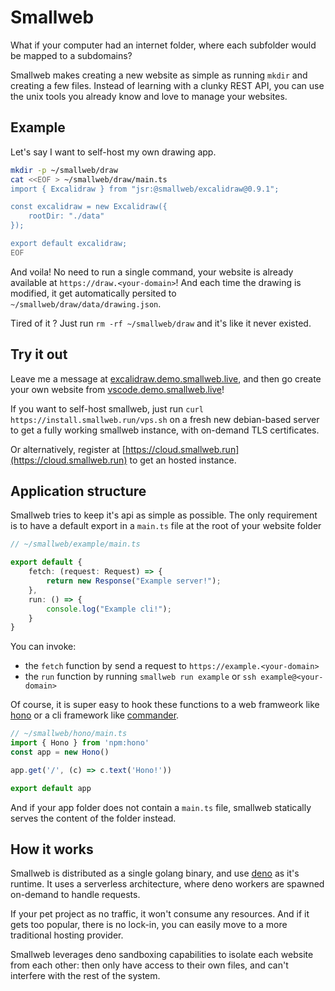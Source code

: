# Smallweb

What if your computer had an internet folder, where each subfolder would be mapped to a subdomains?

Smallweb makes creating a new website as simple as running `mkdir` and creating a few files. Instead of learning with a clunky REST API, you can use the unix tools you already know and love to manage your websites.

## Example

Let's say I want to self-host my own drawing app.

```bash
mkdir -p ~/smallweb/draw
cat <<EOF > ~/smallweb/draw/main.ts
import { Excalidraw } from "jsr:@smallweb/excalidraw@0.9.1";

const excalidraw = new Excalidraw({
    rootDir: "./data"
});

export default excalidraw;
EOF
```

And voila! No need to run a single command, your website is already available at `https://draw.<your-domain>`! And each time the drawing is modified, it get automatically persited to `~/smallweb/draw/data/drawing.json`.

Tired of it ? Just run `rm -rf ~/smallweb/draw` and it's like it never existed.

## Try it out

Leave me a message at [excalidraw.demo.smallweb.live](https://excalidraw.demo.smallweb.live), and then go create your own website from [vscode.demo.smallweb.live](https://vscode.demo.smallweb.live)!

If you want to self-host smallweb, just run `curl https://install.smallweb.run/vps.sh` on a fresh new debian-based server to get a fully working smallweb instance, with on-demand TLS certificates.

Or alternatively, register at [https://cloud.smallweb.run](https://cloud.smallweb.run) to get an hosted instance.

## Application structure

Smallweb tries to keep it's api as simple as possible. The only requirement is to have a default export in a `main.ts` file at the root of your website folder

```typescript
// ~/smallweb/example/main.ts

export default {
    fetch: (request: Request) => {
        return new Response("Example server!");
    },
    run: () => {
        console.log("Example cli!");
    }
}
```

You can invoke:

- the `fetch` function by send a request to `https://example.<your-domain>`
- the `run` function by running `smallweb run example` or `ssh example@<your-domain>`

Of course, it is super easy to hook these functions to a web framweork like [hono](https://hono.dev) or a cli framework like [commander](https://www.npmjs.com/package/commander).

```typescript
// ~/smallweb/hono/main.ts
import { Hono } from 'npm:hono'
const app = new Hono()

app.get('/', (c) => c.text('Hono!'))

export default app
```

And if your app folder does not contain a `main.ts` file, smallweb statically serves the content of the folder instead.

## How it works

Smallweb is distributed as a single golang binary, and use [deno](https://deno.com/) as it's runtime. It uses a serverless architecture, where deno workers are spawned on-demand to handle requests.

If your pet project as no traffic, it won't consume any resources. And if it gets too popular, there is no lock-in, you can easily move to a more traditional hosting provider.

Smallweb leverages deno sandboxing capabilities to isolate each website from each other: then only have access to their own files, and can't interfere with the rest of the system.
